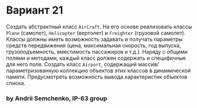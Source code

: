 # Вариант 21
Создать абстрактный класс `AirCraft`. На его основе реализовать классы `Plane` (самолет), `Helicopter` (вертолет) и `Freighter` (грузовой самолет). Классы должны иметь возможность задавать и получать параметры средств передвижения (цена, максимальная скорость, год выпуска, грузоподъемность, вместимость пассажиров и т.д.). Наряду с общими полями и методами, каждый класс должен содержать и специфичные для него поля.
Создать класс `Airport`, содержащий массив/параметризованную коллекцию объектов этих классов в динамической памяти. 
Предусмотреть возможность вывода  характеристик объектов списка. 
### by Andrii Semchenko, IP-63 group
